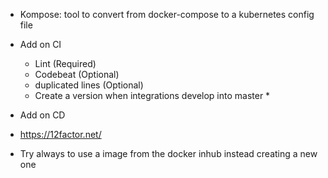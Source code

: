 * Kompose: tool to convert from docker-compose to a kubernetes config file 
* Add on CI
    * Lint (Required)
    * Codebeat (Optional)
    * duplicated lines (Optional)
    * Create a version when integrations develop into master
        * 
    
* Add on CD

* https://12factor.net/
* Try always to use a image from the docker inhub instead creating a new one